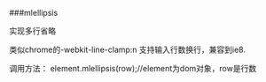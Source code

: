 ###mlellipsis

实现多行省略

类似chrome的-webkit-line-clamp:n 支持输入行数换行，兼容到ie8.

调用方法： element.mlellipsis(row);//element为dom对象，row是行数
